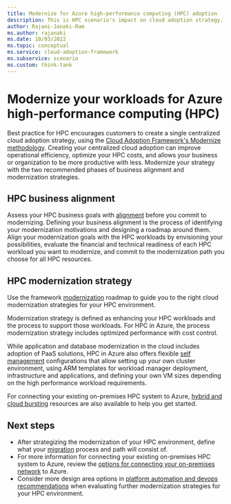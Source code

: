 ```yaml
---
title: Modernize for Azure high-performance computing (HPC) adoption
description: This is HPC scenario's impact on cloud adoption strategy.
author: Rajani-Janaki-Ram
ms.author: rajanaki
ms.date: 10/03/2022
ms.topic: conceptual
ms.service: cloud-adoption-framework
ms.subservice: scenario
ms.custom: think-tank
---
```


# Modernize your workloads for Azure high-performance computing (HPC)

Best practice for HPC encourages customers to create a single centralized cloud adoption strategy, using the [Cloud Adoption Framework's Modernize methodology](../../modernize/index.md). Creating your centralized cloud adoption can improve operational efficiency, optimize your HPC costs, and allows your business or organization to be more productive with less. Modernize your strategy with the two recommended phases of business alignment and modernization strategies.

## HPC business alignment

Assess your HPC business goals with [alignment](../../modernize/business-alignment/index.md) before you commit to modernizing. Defining your business alignment is the process of identifying your modernization motivations and designing a roadmap around them. Align your modernization goals with the HPC workloads by envisioning your possibilities, evaluate the financial and technical readiness of each HPC workload you want to modernize, and commit to the modernization path you choose for all HPC resources.


## HPC modernization strategy

Use the framework [modernization](../../modernize/modernize-strategies/index.md) roadmap to guide you to the right cloud modernization strategies for your HPC environment.

Modernization strategy is defined as enhancing your HPC workloads and the process to support those workloads. For HPC in Azure, the process modernization strategy includes optimized performance with cost control.

While application and database modernization in the cloud includes adoption of PaaS solutions, HPC in Azure also offers flexible [self management](/azure/architecture/topics/high-performance-computing#do-it-yourself) configurations that allow setting up your own cluster environment, using ARM templates for workload manager deployment, infrastructure and applications, and defining your own VM sizes depending on the high performance workload requirements.

For connecting your existing on-premises HPC system to Azure, [hybrid and cloud bursting](/azure/architecture/topics/high-performance-computing#hybrid-and-cloud-bursting) resources are also available to help you get started.



## Next steps

- After strategizing the modernization of your HPC environment, define what your [migration](./migrate.md) process and path will consist of.
- For more information for connecting your existing on-premises HPC system to Azure, review the [options for connecting your on-premises network](/azure/architecture/reference-architecture/hybrid-networking) to Azure.
- Consider more design area options in [platform automation and devops recommendations](../../ready/landing-zone/design-area/platform-automation-devops.md) when evaluating further modernization strategies for your HPC environment.